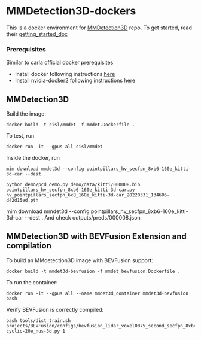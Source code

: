 # MMDetection3D-dockers

This is a docker environment for [MMDetection3D](https://github.com/open-mmlab/mmdetection3d) repo. 
To get started, read their [getting_started_doc](https://mmdetection3d.readthedocs.io/en/latest/get_started.html)

### Prerequisites
Similar to carla official docker prerequisites
* Install docker following instructions [here](https://docs.docker.com/engine/install/)
* Install nvidia-docker2 following instructions [here](https://docs.nvidia.com/datacenter/cloud-native/container-toolkit/install-guide.html#installation-guide)

## MMDetection3D

Build the image:
```
docker build -t cisl/mmdet -f mmdet.Dockerfile .
```

To test, run
```
docker run -it --gpus all cisl/mmdet
```

Inside the docker, run
```
mim download mmdet3d --config pointpillars_hv_secfpn_8xb6-160e_kitti-3d-car --dest .

python demo/pcd_demo.py demo/data/kitti/000008.bin pointpillars_hv_secfpn_8xb6-160e_kitti-3d-car.py hv_pointpillars_secfpn_6x8_160e_kitti-3d-car_20220331_134606-d42d15ed.pth
```
mim download mmdet3d --config pointpillars_hv_secfpn_8xb6-160e_kitti-3d-car --dest .
And check outputs/preds/000008.json


## MMDetection3D with BEVFusion Extension and compilation

To build an MMdetection3D image with BEVFusion support:
```
docker build -t mmdet3d-bevfusion -f mmdet_bevfusion.Dockerfile .
```

To run the container:
```
docker run -it --gpus all --name mmdet3d_container mmdet3d-bevfusion bash
```

Verify BEVFusion is correctly compiled:
```
bash tools/dist_train.sh projects/BEVFusion/configs/bevfusion_lidar_voxel0075_second_secfpn_8xb4-cyclic-20e_nus-3d.py 1
```